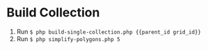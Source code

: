 # Build Collection

1. Run `$ php build-single-collection.php {{parent_id grid_id}}`
1. Run `$ php simplify-polygons.php 5`
